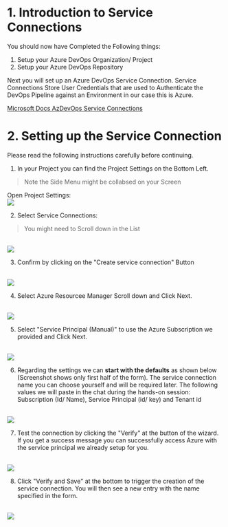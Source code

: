 # 1. Introduction to Service Connections

You should now have Completed the Following things:
1. Setup your Azure DevOps Organization/ Project
2. Setup your Azure DevOps Repository

Next you will set up an Azure DevOps Service Connection. Service Connections Store User Credentials that are used to Authenticate the DevOps Pipeline against an Environment in our case this is Azure.

[Microsoft Docs AzDevOps Service Connections](https://docs.microsoft.com/en-us/azure/devops/pipelines/library/service-endpoints?view=azure-devops&tabs=yaml)

# 2. Setting up the Service Connection

Please read the following instructions carefully before continuing.

1. In your Project you can find the Project Settings on the Bottom Left. 

> Note the Side Menu might be collabsed on your Screen 

Open Project Settings:
<br><img src="./images/svcconn_prj_settings_coll.PNG" /><br>

2. Select Service Connections:

> You might need to Scroll down in the List

<br><img src="./images/svcconn_prj_settings_exp.PNG" /><br>

3. Confirm by clicking on the "Create service connection" Button

<br><img src="./images/svcconn_first_conn.png" /><br>

4. Select Azure Resourcee Manager Scroll down and Click Next.

<br><img src="./images/svcconn_create_options_arm.PNG" /><br>

5. Select "Service Principal (Manual)" to use the Azure Subscription we provided and Click Next.

<br><img src="./images/svcconn_create_options_man.PNG" /><br>

6. Regarding the settings we can **start with the defaults** as shown below (Screenshot shows only first half of the form). The service connection name you can choose yourself and will be required later. The following values we will paste in the chat during the hands-on session: Subscription (Id/ Name), Service Principal (id/ key) and Tenant id

<br><img src="./images/svcconn_create_options_setup.PNG" /><br>

7. Test the connection by clicking the "Verify" at the button of the wizard. If you get a success message you can successfully access Azure with the service principal we already setup for you.

<br><img src="./images/svcconn_verify.png" /><br>

8. Click "Verify and Save" at the bottom to trigger the creation of the service connection. You will then see a new entry with the name specified in the form.

<br><img src="./images/svcconn_final.png" /><br>
